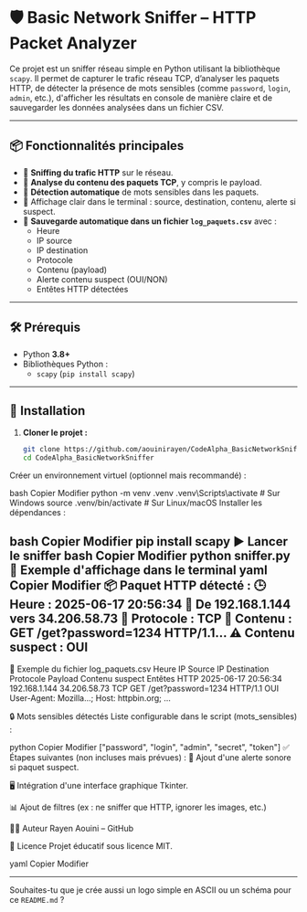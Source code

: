 # 🛡️ Basic Network Sniffer – HTTP Packet Analyzer

Ce projet est un sniffer réseau simple en Python utilisant la bibliothèque `scapy`. Il permet de capturer le trafic réseau TCP, d’analyser les paquets HTTP, de détecter la présence de mots sensibles (comme `password`, `login`, `admin`, etc.), d'afficher les résultats en console de manière claire et de sauvegarder les données analysées dans un fichier CSV.

---

## 📦 Fonctionnalités principales

- 📡 **Sniffing du trafic HTTP** sur le réseau.
- 🧾 **Analyse du contenu des paquets TCP**, y compris le payload.
- 🚨 **Détection automatique** de mots sensibles dans les paquets.
- 🛑 Affichage clair dans le terminal : source, destination, contenu, alerte si suspect.
- 📝 **Sauvegarde automatique dans un fichier `log_paquets.csv`** avec :
  - Heure
  - IP source
  - IP destination
  - Protocole
  - Contenu (payload)
  - Alerte contenu suspect (OUI/NON)
  - Entêtes HTTP détectées

---

## 🛠️ Prérequis

- Python **3.8+**
- Bibliothèques Python :
  - `scapy` (`pip install scapy`)

---

## 🚀 Installation

1. **Cloner le projet :**
   ```bash
   git clone https://github.com/aouinirayen/CodeAlpha_BasicNetworkSniffer.git
   cd CodeAlpha_BasicNetworkSniffer
Créer un environnement virtuel (optionnel mais recommandé) :

bash
Copier
Modifier
python -m venv .venv
.venv\Scripts\activate  # Sur Windows
source .venv/bin/activate  # Sur Linux/macOS
Installer les dépendances :

bash
Copier
Modifier
pip install scapy
▶️ Lancer le sniffer
bash
Copier
Modifier
python sniffer.py
🧪 Exemple d'affichage dans le terminal
yaml
Copier
Modifier
📦 Paquet HTTP détecté :
🕒 Heure : 2025-06-17 20:56:34
🔹 De 192.168.1.144 vers 34.206.58.73
🔸 Protocole : TCP
🧾 Contenu : GET /get?password=1234 HTTP/1.1...
⚠️ Contenu suspect : OUI
------------------------------------------------------------
📁 Exemple du fichier log_paquets.csv
Heure	IP Source	IP Destination	Protocole	Payload	Contenu suspect	Entêtes HTTP
2025-06-17 20:56:34	192.168.1.144	34.206.58.73	TCP	GET /get?password=1234 HTTP/1.1	OUI	User-Agent: Mozilla...; Host: httpbin.org; ...

🔒 Mots sensibles détectés
Liste configurable dans le script (mots_sensibles) :

python
Copier
Modifier
["password", "login", "admin", "secret", "token"]
✅ Étapes suivantes (non incluses mais prévues) :
🔔 Ajout d'une alerte sonore si paquet suspect.

🖥️ Intégration d'une interface graphique Tkinter.

📊 Ajout de filtres (ex : ne sniffer que HTTP, ignorer les images, etc.)

👨‍💻 Auteur
Rayen Aouini – GitHub

📜 Licence
Projet éducatif sous licence MIT.

yaml
Copier
Modifier

---

Souhaites-tu que je crée aussi un logo simple en ASCII ou un schéma pour ce `README.md` ?









